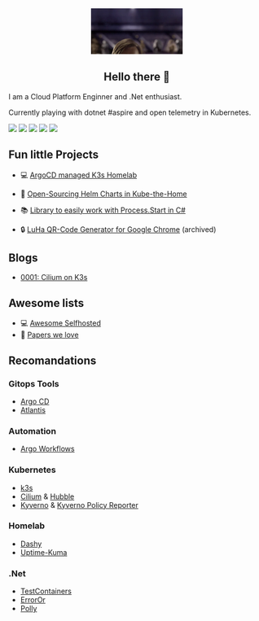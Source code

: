 <div align="center">
    <img src="media/hi-there.webp" height="90" />
    <h2 align="center">Hello there 👋</h2>
</div>

I am a Cloud Platform Enginner and .Net enthusiast.

Currently playing with dotnet #aspire and open telemetry in Kubernetes.


![](https://img.shields.io/badge/Kubernetes-informational?style=flat-square&logo=kubernetes&logoColor=white&color=0366D6)
![](https://img.shields.io/badge/ArgoCD-informational?style=flat-square&logo=argo&logoColor=white&color=0366D6)
![](https://img.shields.io/badge/Helm-informational?style=flat-square&logo=helm&logoColor=white&color=0366D6)
![](https://img.shields.io/badge/Git-informational?style=flat-square&logo=git&logoColor=white&color=0366D6)
![](https://img.shields.io/badge/Renovate-informational?style=flat-square&logo=renovate&logoColor=white&color=0366D6)



## Fun little Projects
- :computer: [ArgoCD managed K3s Homelab](https://github.com/lukashankeln/Homelab)
- :open_file_folder: [Open-Sourcing Helm Charts in Kube-the-Home](https://github.com/orgs/kube-the-home/repositories)
- :books: [Library to easily work with Process.Start in C#](https://www.nuget.org/packages/Hankeln.Commandline.Runner)

- :lock: [LuHa QR-Code Generator for Google Chrome](https://chrome.google.com/webstore/detail/luha-qr-code-creator/bgbdinnmkangaocpbbmfmbcojlnhkecg?hl=de) (archived)


## Blogs
- [0001: Cilium on K3s](./blog/0001_cilium_on_k3s.md)

## Awesome lists
- :computer: [Awesome Selfhosted](https://github.com/awesome-selfhosted/awesome-selfhosted)
- :newspaper: [Papers we love](https://github.com/papers-we-love/papers-we-love)

## Recomandations

### Gitops Tools
- [Argo CD](https://github.com/argoproj/argo-cd)
- [Atlantis](https://github.com/runatlantis/atlantis)

### Automation
- [Argo Workflows](https://github.com/argoproj/argo-workflows)


### Kubernetes
- [k3s](https://github.com/k3s-io/k3s)
- [Cilium](https://github.com/cilium/cilium) & [Hubble](https://github.com/cilium/hubble)
- [Kyverno](https://github.com/kyverno/kyverno) & [Kyverno Policy Reporter](https://github.com/kyverno/policy-reporter)

### Homelab
- [Dashy](https://github.com/Lissy93/dashy)
- [Uptime-Kuma](https://github.com/louislam/uptime-kuma)

### .Net
- [TestContainers](https://github.com/testcontainers/testcontainers-dotnet)
- [ErrorOr](https://github.com/amantinband/error-or)
- [Polly](https://github.com/App-vNext/Polly)
